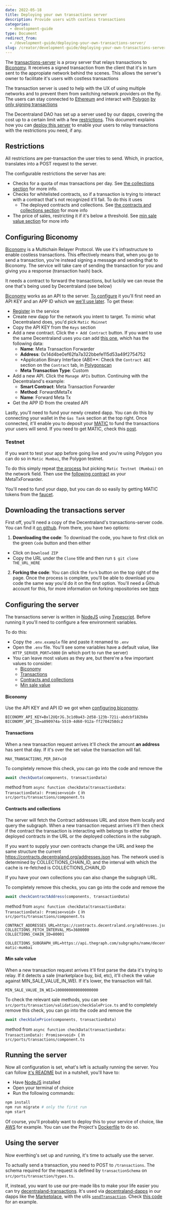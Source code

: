 ```yaml
---
date: 2022-05-18
title: Deploying your own transactions server
description: Provide users with costless transactions
categories:
  - development-guide
type: Document
redirect_from:
  - /development-guide/deploying-your-own-transactions-server/
slug: /creator/development-guide/deploying-your-own-transactions-server/
---
```


The [transactions-server](https://github.com/decentraland/transactions-server/tree/v1) is a proxy server that relays transactions to [Biconomy](https://www.biconomy.io/). It receives a signed transaction from the client that it's in turn sent to the appropiate network behind the scenes. This allows the server's owner to facilitate it's users with costless transactions

The transaction server is used to help with the UX of using multiple networks and to prevent them from switching network providers on the fly. The users can stay connected to [Ethereum](https://ethereum.org/en/) and interact with [Polygon](https://polygon.technology/) [by only signing transactions](https://docs.decentraland.org/blockchain-integration/transactions-in-polygon/)

The Decentraland DAO has set up a server used by our dapps, covering the cost up to a certain limit with a few [restrictions](#restrictions). This document explains how you can [deploy this server](#running-the-server) to enable your users to relay transactions with the restrictions you need, if any.

## Restrictions

All restrictions are per-transaction the user tries to send. Which, in practice, translates into a POST request to the server.

The configurable restrictions the server has are:

- Checks for a quota of max transactions per day. See [the collections section](#collections) for more info.
- Checks for whitelisted contracts, so if a transaction is trying to interact with a contract that's not recognized it'll fail. To do this it uses
  - The deployed contracts and collections. See [the contracts and collections section](#contracts-and-collections) for more info
- The price of sales, restricting it if it's below a threshold. See [min sale value section](#min-sale-value) for more info

## Configuring Biconomy

[Biconomy](https://www.biconomy.io/) is a Multichain Relayer Protocol. We use it's infrastructure to enable costless transactions. This effectively means that, when you go to send a transaction, you're instead signing a message and sending that to Biconomy. The service will take care of sending the transaction for you and giving you a response (transaction hash) back.

It needs a contract to forward the transactions, but luckily we can reuse the one that's being used by Decentraland (see below)

[Biconomy](https://www.biconomy.io/) works as an API to the server. [To configure](#configuring-the-server) it you'll first need an API KEY and an APP ID which we [we'll use later](#biconomy). To get these:

- [Register](https://dashboard.biconomy.io/signup) in the service
- Create new dapp for the network you intent to target. To mimic what Decentraland does, you'd pick `Matic Mainnet`
- Copy the API KEY from the `Keys` section
- Add a new contract. Click the `+ Add Contract` button. If you want to use the same Decentraland uses you can add [this one](https://polygonscan.com/address/0x14d4be0ef62fa7a322bbefe115d53a49f2754752#code), which has the following data:
  - **Name**: Meta Transaction Forwarder
  - **Address**: 0x14d4be0ef62fa7a322bbefe115d53a49f2754752
  - \*Application Binary Interface (ABI)\*\*: Check the `Contract ABI` section on the `Contract` tab, in [Polygonscan](https://polygonscan.com/address/0x14d4be0ef62fa7a322bbefe115d53a49f2754752#code)
  - **Meta Transaction Type**: Custom
- Add a new API. Click the `Manage APIs` button. Continuing with the Decentraland's example:
  - **Smart Contract**: Meta Transaction Forwarder
  - **Method**: ForwardMetaTx
  - **Name**: Forward Meta Tx
- Get the APP ID from the created API

Lastly, you'll need to fund your newly created dapp. You can do this by connecting your wallet in the `Gas Tank` section at the top right. Once connected, it'll enable you to deposit your [MATIC](https://polygon.technology/matic-token) to fund the transactions your users will send. If you need to get MATIC, check this [post](https://docs.decentraland.org/blockchain-integration/transactions-in-polygon/#where-can-i-get-matic-to-pay-for-transaction-fees).

### Testnet

If you want to test your app before going live and you're using Polygon you can do so in `Matic Mumbai`, the Polygon testnet.

To do this simply repeat [the process](#configuring-biconomy) but picking `Matic Testnet (Mumbai)` on the network field. Then use the [following contract](https://mumbai.polygonscan.com/address/0xBF6755A83C0dCDBB2933A96EA778E00b717d7004#code) as your MetaTxForwarder.

You'll need to fund your dapp, but you can do so easily by getting MATIC tokens from the [faucet](https://faucet.polygon.technology/).

## Downloading the transactions server

First off, you'll need a copy of the Decentraland's transactions-server code. You can find it [on github](https://github.com/decentraland/transactions-server/tree/v1). From there, you have two options:

1. **Downloading the code**: To download the code, you have to first click on the green `Code` button and then either

- Click on `Download ZIP`
- Copy the URL under the `Clone` title and then run `$ git clone THE_URL_HERE`

2. **Forking the code**: You can click the `fork` button on the top right of the page. Once the process is complete, you'll be able to download you code the same way you'd do it on the first option. You'll need a Github account for this, for more information on forking repositories see [here](https://docs.github.com/en/enterprise-server@3.5/get-started/quickstart/fork-a-repo)

## Configuring the server

The transactions server is written in [NodeJS](https://nodejs.org/en/) using [Typescript](https://www.typescriptlang.org/). Before running it you'll need to configure a few environment variables.

To do this:

- Copy the `.env.example` file and paste it renamed to `.env`
- Open the `.env` file. You'll see some variables have a default value, like `HTTP_SERVER_PORT=5000` (in which port to run the server)
- You can leave most values as they are, but there're a few important values to consider:
  - [Biconomy](#biconomy)
  - [Transactions](#transactions)
  - [Contracts and collections](#contracts-and-collections)
  - [Min sale value](#min-sale-value)

#### Biconomy

Use the API KEY and API ID we got when [configuring biconomy](#configuring-biconomy).

```
BICONOMY_API_KEY=Bxl2UQrJG.3c1d0a43-2d58-123b-721i-abdcbf182b8a
BICONOMY_API_ID=a890974a-5519-4d60-912a-ff2704258dc2
```

#### Transactions

When a new transaction request arrives it'll check the amount **an address** has sent that day. If it's over the set value the transaction will fail.

```
MAX_TRANSACTIONS_PER_DAY=10
```

To completely remove this check, you can go into the code and remove the

```ts
await checkQuota(components, transactionData)
```

method from `async function checkData(transactionData: TransactionData): Promise<void> {` in `src/ports/transactions/component.ts`

#### Contracts and collections

The server will fetch the Contract addresses URL and store them locally and query the subgraph. When a new transaction request arrives it'll then check if the contract the transaction is interacting with belongs to either the deployed contracts in the URL or the deployed collections in the subgraph.

If you want to supply your own contracts change the URL and keep the same structure the current https://contracts.decentraland.org/addresses.json has. The network used is determined by COLLECTIONS_CHAIN_ID, and the interval with which the cache is re-fetched is COLLECTIONS_CHAIN_ID

If you have your own collections you can also change the subgraph URL.

To completely remove this checks, you can go into the code and remove the

```ts
await checkContractAddress(components, transactionData)
```

method from `async function checkData(transactionData: TransactionData): Promise<void> {` in `src/ports/transactions/component.ts`

```
CONTRACT_ADDRESSES_URL=https://contracts.decentraland.org/addresses.json
COLLECTIONS_FETCH_INTERVAL_MS=3600000
COLLECTIONS_CHAIN_ID=80001

COLLECTIONS_SUBGRAPH_URL=https://api.thegraph.com/subgraphs/name/decentraland/collections-matic-mumbai
```

#### Min sale value

When a new transaction request arrives it'll first parse the data it's trying to relay. If it detects a sale (marketplace buy, bid, etc), it'll check the value against MIN_SALE_VALUE_IN_WEI. If it's lower, the transaction will fail.

```
MIN_SALE_VALUE_IN_WEI=1000000000000000000
```

To check the relevant sale methods, you can see `src/ports/transaction/validation/checkSalePrice.ts` and to completely remove this check, you can go into the code and remove the

```ts
await checkSalePrice(components, transactionData)
```

method from `async function checkData(transactionData: TransactionData): Promise<void> {` in `src/ports/transactions/component.ts`

## Running the server

Now all configuration is set, what's left is actually running the server. You can follow [it's README]() but in a nutshell, you'll have to:

- Have [NodeJS](https://nodejs.org/en/) installed
- Open your terminal of choice
- Run the following commands:

```bash
npm install
npm run migrate # only the first run
npm start
```

Of course, you'll probably want to deploy this to your service of choice, like [AWS](https://aws.amazon.com/) for example. You can use the Project's [Dockerfile](https://github.com/decentraland/transactions-server/tree/v1/blob/master/Dockerfile) to do so.

## Using the server

Now everthing's set up and running, it's time to actually use the server.

To actually send a transaction, you need to POST to `/transactions`. The schema required for the request is defined by `transactionSchema` on `src/ports/transaction/types.ts`.

If, instead, you want to use our pre-made libs to make your life easier you can try [decentraland-transactions](https://github.com/decentraland/decentraland-transactions). It's used via [decentraland-dapps](https://github.com/decentraland/decentraland-dapps) in our dapps like the [Marketplace](https://market.decentraland.org), with the utils [`sendTransaction`](https://github.com/decentraland/decentraland-dapps/blob/master/src/modules/wallet/utils.ts#L104). Check [this code](https://github.com/decentraland/marketplace/blob/a2191515c6ae7ede54a685cc2dd9f9fafa35366b/webapp/src/modules/vendor/decentraland/OrderService.ts#L33) for an example.
